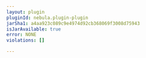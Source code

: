 ```yaml
---
layout: plugin
pluginId: nebula.plugin-plugin
jarSha1: a4aa923c089c9e4974d92cb368069f3008d75943
isJarAvailable: true
error: NONE
violations: []

---
```

